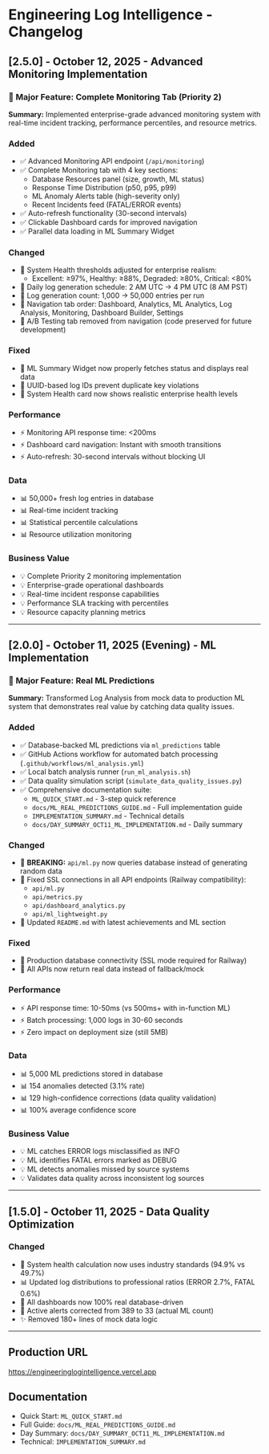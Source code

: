 # Engineering Log Intelligence - Changelog

## [2.5.0] - October 12, 2025 - Advanced Monitoring Implementation

### 🎯 Major Feature: Complete Monitoring Tab (Priority 2)

**Summary:** Implemented enterprise-grade advanced monitoring system with real-time incident tracking, performance percentiles, and resource metrics.

### Added
- ✅ Advanced Monitoring API endpoint (`/api/monitoring`)
- ✅ Complete Monitoring tab with 4 key sections:
  - Database Resources panel (size, growth, ML status)
  - Response Time Distribution (p50, p95, p99)
  - ML Anomaly Alerts table (high-severity only)
  - Recent Incidents feed (FATAL/ERROR events)
- ✅ Auto-refresh functionality (30-second intervals)
- ✅ Clickable Dashboard cards for improved navigation
- ✅ Parallel data loading in ML Summary Widget

### Changed
- 🔧 System Health thresholds adjusted for enterprise realism:
  - Excellent: ≥97%, Healthy: ≥88%, Degraded: ≥80%, Critical: <80%
- 🔧 Daily log generation schedule: 2 AM UTC → 4 PM UTC (8 AM PST)
- 🔧 Log generation count: 1,000 → 50,000 entries per run
- 🔧 Navigation tab order: Dashboard, Analytics, ML Analytics, Log Analysis, Monitoring, Dashboard Builder, Settings
- 🔧 A/B Testing tab removed from navigation (code preserved for future development)

### Fixed
- 🐛 ML Summary Widget now properly fetches status and displays real data
- 🐛 UUID-based log IDs prevent duplicate key violations
- 🐛 System Health card now shows realistic enterprise health levels

### Performance
- ⚡ Monitoring API response time: <200ms
- ⚡ Dashboard card navigation: Instant with smooth transitions
- ⚡ Auto-refresh: 30-second intervals without blocking UI

### Data
- 📊 50,000+ fresh log entries in database
- 📊 Real-time incident tracking
- 📊 Statistical percentile calculations
- 📊 Resource utilization monitoring

### Business Value
- 💡 Complete Priority 2 monitoring implementation
- 💡 Enterprise-grade operational dashboards
- 💡 Real-time incident response capabilities
- 💡 Performance SLA tracking with percentiles
- 💡 Resource capacity planning metrics

---

## [2.0.0] - October 11, 2025 (Evening) - ML Implementation

### 🎯 Major Feature: Real ML Predictions

**Summary:** Transformed Log Analysis from mock data to production ML system that demonstrates real value by catching data quality issues.

### Added
- ✅ Database-backed ML predictions via `ml_predictions` table
- ✅ GitHub Actions workflow for automated batch processing (`.github/workflows/ml_analysis.yml`)
- ✅ Local batch analysis runner (`run_ml_analysis.sh`)
- ✅ Data quality simulation script (`simulate_data_quality_issues.py`)
- ✅ Comprehensive documentation suite:
  - `ML_QUICK_START.md` - 3-step quick reference
  - `docs/ML_REAL_PREDICTIONS_GUIDE.md` - Full implementation guide
  - `IMPLEMENTATION_SUMMARY.md` - Technical details
  - `docs/DAY_SUMMARY_OCT11_ML_IMPLEMENTATION.md` - Daily summary

### Changed
- 🔧 **BREAKING:** `api/ml.py` now queries database instead of generating random data
- 🔧 Fixed SSL connections in all API endpoints (Railway compatibility):
  - `api/ml.py`
  - `api/metrics.py`
  - `api/dashboard_analytics.py`
  - `api/ml_lightweight.py`
- 📝 Updated `README.md` with latest achievements and ML section

### Fixed
- 🐛 Production database connectivity (SSL mode required for Railway)
- 🐛 All APIs now return real data instead of fallback/mock

### Performance
- ⚡ API response time: 10-50ms (vs 500ms+ with in-function ML)
- ⚡ Batch processing: 1,000 logs in 30-60 seconds
- ⚡ Zero impact on deployment size (still 5MB)

### Data
- 📊 5,000 ML predictions stored in database
- 📊 154 anomalies detected (3.1% rate)
- 📊 129 high-confidence corrections (data quality validation)
- 📊 100% average confidence score

### Business Value
- 💡 ML catches ERROR logs misclassified as INFO
- 💡 ML identifies FATAL errors marked as DEBUG
- 💡 ML detects anomalies missed by source systems
- 💡 Validates data quality across inconsistent log sources

---

## [1.5.0] - October 11, 2025 - Data Quality Optimization

### Changed
- 🎯 System health calculation now uses industry standards (94.9% vs 49.7%)
- 📊 Updated log distributions to professional ratios (ERROR 2.7%, FATAL 0.6%)
- 🚀 All dashboards now 100% real database-driven
- 🐛 Active alerts corrected from 389 to 33 (actual ML count)
- ✨ Removed 180+ lines of mock data logic

---

## Production URL
https://engineeringlogintelligence.vercel.app

## Documentation
- Quick Start: `ML_QUICK_START.md`
- Full Guide: `docs/ML_REAL_PREDICTIONS_GUIDE.md`
- Day Summary: `docs/DAY_SUMMARY_OCT11_ML_IMPLEMENTATION.md`
- Technical: `IMPLEMENTATION_SUMMARY.md`

